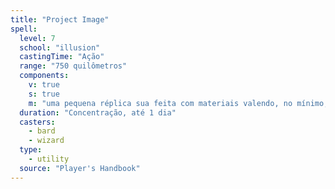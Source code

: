 ```yaml
---
title: "Project Image"
spell:
  level: 7
  school: "illusion"
  castingTime: "Ação"
  range: "750 quilômetros"
  components:
    v: true
    s: true
    m: "uma pequena réplica sua feita com materiais valendo, no mínimo, 5 po"
  duration: "Concentração, até 1 dia"
  casters:
    - bard
    - wizard
  type:
    - utility
  source: "Player's Handbook"
---
```

